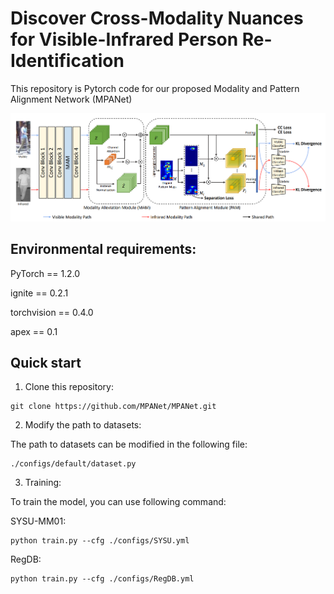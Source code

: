 # Discover Cross-Modality Nuances for Visible-Infrared Person Re-Identification

This repository is Pytorch code for our proposed Modality and Pattern Alignment Network (MPANet)

![](figs/backbone.png)

## Environmental requirements:

PyTorch == 1.2.0

ignite == 0.2.1

torchvision == 0.4.0

apex == 0.1

## Quick start

1. Clone this repository:

```shell
git clone https://github.com/MPANet/MPANet.git
```

2. Modify the path to datasets:

The path to datasets can be modified in the following file:

```shell
./configs/default/dataset.py
```

3. Training:

To train the model, you can use following command:

SYSU-MM01:
```Shell
python train.py --cfg ./configs/SYSU.yml
```

RegDB:
```Shell
python train.py --cfg ./configs/RegDB.yml
```
